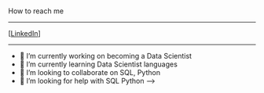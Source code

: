 #

How to reach me
***
[[LinkedIn](https://www.linkedin.com/in/qinzhi-chen/)]
___

- 🔭 I’m currently working on becoming a Data Scientist
- 🌱 I’m currently learning Data Scientist languages 
- 👯 I’m looking to collaborate on SQL, Python
- 🤔 I’m looking for help with SQL Python
-->
